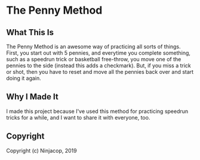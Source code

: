 # The Penny Method

## What This Is

The Penny Method is an awesome way of practicing all sorts of things.
First, you start out with 5 pennies, and everytime you complete something,
such as a speedrun trick or basketball free-throw, you move one of the pennies
to the side (instead this adds a checkmark). But, if you miss a trick or shot, then
you have to reset and move all the pennies back over and start doing it again.

## Why I Made It

I made this project because I've used this method for practicing speedrun tricks for
a while, and I want to share it with everyone, too.

## Copyright

Copyright (c) Ninjacop, 2019